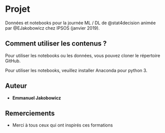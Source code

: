 # Projet

Données et notebooks pour la journée ML / DL de @stat4decision animée par @EJakobowicz chez IPSOS (janvier 2019).

## Comment utiliser les contenus ?

Pour utiliser les notebooks ou les données, vous pouvez cloner le répertoire GitHub.

Pour utiliser les notebooks, veuillez installer Anaconda pour python 3.

## Auteur

* **Emmanuel Jakobowicz**

## Remerciements

* Merci à tous ceux qui ont inspirés ces formations
